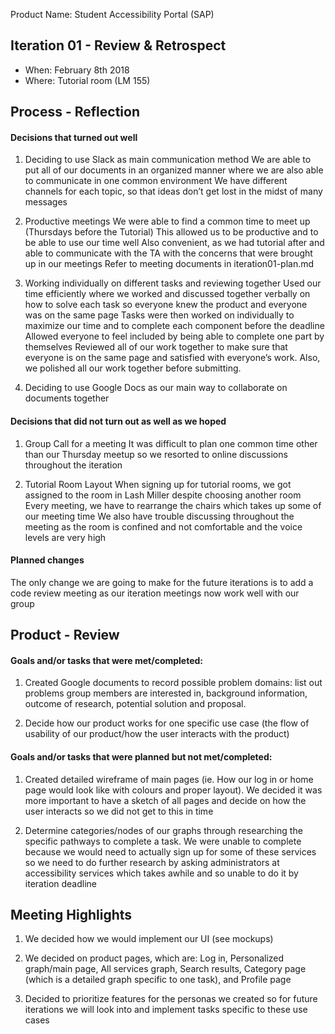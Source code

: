 Product Name: Student Accessibility Portal (SAP)

## Iteration 01 - Review & Retrospect

 * When: February 8th 2018
 * Where: Tutorial room (LM 155)

## Process - Reflection

#### Decisions that turned out well

1. Deciding to use Slack as main communication method
We are able to put all of our documents in an organized manner where we are also able to communicate in one common environment
We have different channels for each topic, so that ideas don’t get lost in the midst of many messages

2. Productive meetings
We were able to find a common time to meet up (Thursdays before the Tutorial)
This allowed us to be productive and to be able to use our time well
Also convenient, as we had tutorial after and able to communicate with the TA with the concerns that were brought up in our meetings
Refer to meeting documents in iteration01-plan.md

3. Working individually on different tasks and reviewing together
Used our time efficiently where we worked and discussed together verbally on how to solve each task so everyone knew the product and everyone was on the same page
Tasks were then worked on individually to maximize our time and to complete each component before the deadline
Allowed everyone to feel included by being able to complete one part by themselves
Reviewed all of our work together to make sure that everyone is on the same page and satisfied with everyone’s work. Also, we polished all our work together before submitting.

4. Deciding to use Google Docs as our main way to collaborate on documents together

#### Decisions that did not turn out as well as we hoped

1. Group Call for a meeting
It was difficult to plan one common time other than our Thursday meetup so we resorted to online discussions throughout the iteration

2. Tutorial Room Layout
When signing up for tutorial rooms, we got assigned to the room in Lash Miller despite choosing another room
Every meeting, we have to rearrange the chairs which takes up some of our meeting time
We also have trouble discussing throughout the meeting as the room is confined and not comfortable and the voice levels are very high

#### Planned changes

The only change we are going to make for the future iterations is to add a code review meeting as our iteration meetings now work well with our group


## Product - Review

#### Goals and/or tasks that were met/completed:

1. Created Google documents to record possible problem domains: list out problems group members are interested in, background information, outcome of research, potential solution and proposal.

2. Decide how our product works for one specific use case (the flow of usability of our product/how the user interacts with the product)

#### Goals and/or tasks that were planned but not met/completed:

1. Created detailed wireframe of main pages (ie. How our log in or home page would look like with colours and proper layout).
  We decided it was more important to have a sketch of all pages and decide on how the user interacts so we did not get to this in time

2. Determine categories/nodes of our graphs through researching the specific pathways to complete a task.
  We were unable to complete because we would need to actually sign up for some of these services so we need to do further research by asking administrators at accessibility services which takes awhile and so unable to do it by iteration deadline

## Meeting Highlights

1. We decided how we would implement our UI (see mockups)

2. We decided on product pages, which are:
Log in, Personalized graph/main page, All services graph, Search results, Category page (which is a detailed graph specific to one task), and Profile page

3. Decided to prioritize features for the personas we created so for future iterations we will look into and implement tasks specific to these use cases

